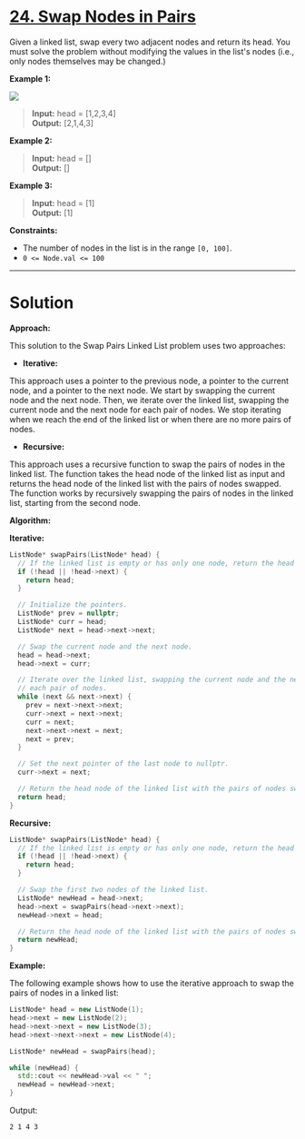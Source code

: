 # [24. Swap Nodes in Pairs](https://leetcode.com/problems/swap-nodes-in-pairs/)

Given a linked list, swap every two adjacent nodes and return its head. You must solve the problem without modifying the values in the list's nodes (i.e., only nodes themselves may be changed.)

 
**Example 1:**

![](https://assets.leetcode.com/uploads/2020/10/03/swap_ex1.jpg)

>**Input:** head = [1,2,3,4]<br>
**Output:** [2,1,4,3]

**Example 2:**

>**Input:** head = []<br>
**Output:** []

**Example 3:**

>**Input:** head = [1]<br>
**Output:** [1]
 

**Constraints:**

- The number of nodes in the list is in the range `[0, 100]`.
- `0 <= Node.val <= 100`
---
# Solution

**Approach:**

This solution to the Swap Pairs Linked List problem uses two approaches:

* **Iterative:**

This approach uses a pointer to the previous node, a pointer to the current node, and a pointer to the next node. We start by swapping the current node and the next node. Then, we iterate over the linked list, swapping the current node and the next node for each pair of nodes. We stop iterating when we reach the end of the linked list or when there are no more pairs of nodes.

* **Recursive:**

This approach uses a recursive function to swap the pairs of nodes in the linked list. The function takes the head node of the linked list as input and returns the head node of the linked list with the pairs of nodes swapped. The function works by recursively swapping the pairs of nodes in the linked list, starting from the second node.

**Algorithm:**

**Iterative:**

```c++
ListNode* swapPairs(ListNode* head) {
  // If the linked list is empty or has only one node, return the head node.
  if (!head || !head->next) {
    return head;
  }

  // Initialize the pointers.
  ListNode* prev = nullptr;
  ListNode* curr = head;
  ListNode* next = head->next->next;

  // Swap the current node and the next node.
  head = head->next;
  head->next = curr;

  // Iterate over the linked list, swapping the current node and the next node for
  // each pair of nodes.
  while (next && next->next) {
    prev = next->next->next;
    curr->next = next->next;
    curr = next;
    next->next->next = next;
    next = prev;
  }

  // Set the next pointer of the last node to nullptr.
  curr->next = next;

  // Return the head node of the linked list with the pairs of nodes swapped.
  return head;
}
```

**Recursive:**

```c++ []
ListNode* swapPairs(ListNode* head) {
  // If the linked list is empty or has only one node, return the head node.
  if (!head || !head->next) {
    return head;
  }

  // Swap the first two nodes of the linked list.
  ListNode* newHead = head->next;
  head->next = swapPairs(head->next->next);
  newHead->next = head;

  // Return the head node of the linked list with the pairs of nodes swapped.
  return newHead;
}
```

**Example:**

The following example shows how to use the iterative approach to swap the pairs of nodes in a linked list:

```c++ []
ListNode* head = new ListNode(1);
head->next = new ListNode(2);
head->next->next = new ListNode(3);
head->next->next->next = new ListNode(4);

ListNode* newHead = swapPairs(head);

while (newHead) {
  std::cout << newHead->val << " ";
  newHead = newHead->next;
}
```

Output:

```
2 1 4 3
```